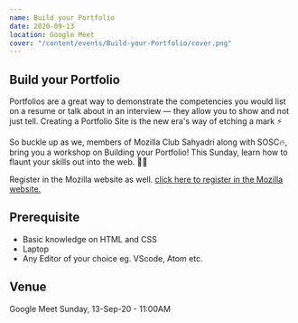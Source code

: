 ```yaml
---
name: Build your Portfolio
date: 2020-09-13
location: Google Meet
cover: "/content/events/Build-your-Portfolio/cover.png"
---
```


## Build your Portfolio

Portfolios are a great way to demonstrate the competencies you would list on a resume or talk about in an interview — they allow you to show and not just tell. Creating a Portfolio Site is the new era's way of etching a mark ⚡

So buckle up as we, members of Mozilla Club Sahyadri along with SOSC🔥, bring you a workshop on Building your Portfolio! This Sunday, learn how to flaunt your skills out into the web. 🙌🏼

Register in the Mozilla website as well.
[click here to register in the Mozilla website.](https://community.mozilla.org/en/events/build-your-portfolio/)

## Prerequisite

- Basic knowledge on HTML and CSS
- Laptop
- Any Editor of your choice eg. VScode, Atom etc.

## Venue

Google Meet
Sunday, 13-Sep-20 - 11:00AM
